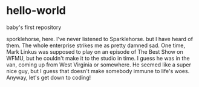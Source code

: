 # hello-world
baby's first repository

sporklehorse, here. I've never listened to Sparklehorse. but I have heard of them. The whole enterprise strikes me as pretty damned sad. One time, Mark Linkus was supposed to play on an episode of The Best Show on WFMU, but he couldn't make it to the studio in time. I guess he was in the van, coming up from West Virginia or somewhere. He seemed like a super nice guy, but I guess that doesn't make somebody immune to life's woes. Anyway, let's get down to coding!

